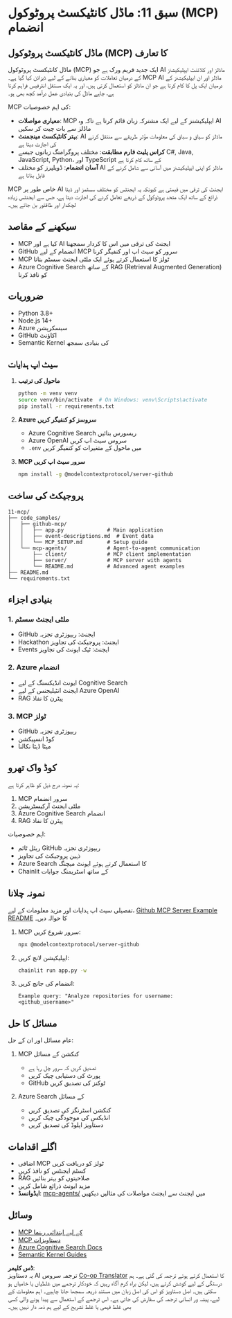 <!--
CO_OP_TRANSLATOR_METADATA:
{
  "original_hash": "e255edb8423b34b4bba20263ef38f208",
  "translation_date": "2025-08-21T12:03:00+00:00",
  "source_file": "11-mcp/README.md",
  "language_code": "ur"
}
-->
# سبق 11: ماڈل کانٹیکسٹ پروٹوکول (MCP) انضمام

## ماڈل کانٹیکسٹ پروٹوکول (MCP) کا تعارف

ماڈل کانٹیکسٹ پروٹوکول (MCP) ایک جدید فریم ورک ہے جو AI ماڈلز اور کلائنٹ ایپلیکیشنز کے درمیان تعاملات کو معیاری بنانے کے لیے ڈیزائن کیا گیا ہے۔ MCP AI ماڈلز اور ان ایپلیکیشنز کے درمیان ایک پل کا کام کرتا ہے جو ان ماڈلز کو استعمال کرتی ہیں، اور یہ ایک مستقل انٹرفیس فراہم کرتا ہے، چاہے ماڈل کی بنیادی عمل درآمد کچھ بھی ہو۔

MCP کی اہم خصوصیات:

- **معیاری مواصلات**: MCP ایپلیکیشنز کے لیے ایک مشترکہ زبان قائم کرتا ہے تاکہ وہ AI ماڈلز سے بات چیت کر سکیں  
- **بہتر کانٹیکسٹ مینجمنٹ**: AI ماڈلز کو سیاق و سباق کی معلومات مؤثر طریقے سے منتقل کرنے کی اجازت دیتا ہے  
- **کراس پلیٹ فارم مطابقت**: مختلف پروگرامنگ زبانوں جیسے C#, Java, JavaScript, Python، اور TypeScript کے ساتھ کام کرتا ہے  
- **آسان انضمام**: ڈویلپرز کو مختلف AI ماڈلز کو اپنی ایپلیکیشنز میں آسانی سے شامل کرنے کے قابل بناتا ہے  

MCP خاص طور پر AI ایجنٹ کی ترقی میں قیمتی ہے کیونکہ یہ ایجنٹس کو مختلف سسٹمز اور ڈیٹا ذرائع کے ساتھ ایک متحد پروٹوکول کے ذریعے تعامل کرنے کی اجازت دیتا ہے، جس سے ایجنٹس زیادہ لچکدار اور طاقتور بن جاتے ہیں۔

## سیکھنے کے مقاصد
- MCP کیا ہے اور AI ایجنٹ کی ترقی میں اس کا کردار سمجھنا  
- GitHub انضمام کے لیے MCP سرور کو سیٹ اپ اور کنفیگر کرنا  
- MCP ٹولز کا استعمال کرتے ہوئے ایک ملٹی ایجنٹ سسٹم بنانا  
- Azure Cognitive Search کے ساتھ RAG (Retrieval Augmented Generation) کو نافذ کرنا  

## ضروریات
- Python 3.8+  
- Node.js 14+  
- Azure سبسکرپشن  
- GitHub اکاؤنٹ  
- Semantic Kernel کی بنیادی سمجھ  

## سیٹ اپ ہدایات

1. **ماحول کی ترتیب**
   ```bash
   python -m venv venv
   source venv/bin/activate  # On Windows: venv\Scripts\activate
   pip install -r requirements.txt
   ```

2. **Azure سروسز کو کنفیگر کریں**
   - Azure Cognitive Search ریسورس بنائیں  
   - Azure OpenAI سروس سیٹ اپ کریں  
   - `.env` میں ماحول کے متغیرات کو کنفیگر کریں  

3. **MCP سرور سیٹ اپ کریں**
   ```bash
   npm install -g @modelcontextprotocol/server-github
   ```

## پروجیکٹ کی ساخت

```
11-mcp/
├── code_samples/
│   ├── github-mcp/
│   │   ├── app.py              # Main application
│   │   ├── event-descriptions.md  # Event data
│   │   └── MCP_SETUP.md        # Setup guide
│   └── mcp-agents/             # Agent-to-agent communication
│       ├── client/             # MCP client implementation
│       ├── server/             # MCP server with agents
│       └── README.md           # Advanced agent examples
├── README.md
└── requirements.txt
```

## بنیادی اجزاء

### 1. ملٹی ایجنٹ سسٹم
- GitHub ایجنٹ: ریپوزٹری تجزیہ  
- Hackathon ایجنٹ: پروجیکٹ کی تجاویز  
- Events ایجنٹ: ٹیک ایونٹ کی تجاویز  

### 2. Azure انضمام
- ایونٹ انڈیکسنگ کے لیے Cognitive Search  
- ایجنٹ انٹیلیجنس کے لیے Azure OpenAI  
- RAG پیٹرن کا نفاذ  

### 3. MCP ٹولز
- GitHub ریپوزٹری تجزیہ  
- کوڈ انسپیکشن  
- میٹا ڈیٹا نکالنا  

## کوڈ واک تھرو

یہ نمونہ درج ذیل کو ظاہر کرتا ہے:
1. MCP سرور انضمام  
2. ملٹی ایجنٹ آرکیسٹریشن  
3. Azure Cognitive Search انضمام  
4. RAG پیٹرن کا نفاذ  

اہم خصوصیات:
- ریئل ٹائم GitHub ریپوزٹری تجزیہ  
- ذہین پروجیکٹ کی تجاویز  
- Azure Search کا استعمال کرتے ہوئے ایونٹ میچنگ  
- Chainlit کے ساتھ اسٹریمنگ جوابات  

## نمونہ چلانا

تفصیلی سیٹ اپ ہدایات اور مزید معلومات کے لیے، [Github MCP Server Example README](./code_samples/github-mcp/README.md) کا حوالہ دیں۔

1. MCP سرور شروع کریں:
   ```bash
   npx @modelcontextprotocol/server-github
   ```

2. ایپلیکیشن لانچ کریں:
   ```bash
   chainlit run app.py -w
   ```

3. انضمام کی جانچ کریں:
   ```
   Example query: "Analyze repositories for username: <github_username>"
   ```

## مسائل کا حل

عام مسائل اور ان کے حل:
1. MCP کنکشن کے مسائل  
   - تصدیق کریں کہ سرور چل رہا ہے  
   - پورٹ کی دستیابی چیک کریں  
   - GitHub ٹوکنز کی تصدیق کریں  

2. Azure Search کے مسائل  
   - کنکشن اسٹرنگز کی تصدیق کریں  
   - انڈیکس کی موجودگی چیک کریں  
   - دستاویز اپلوڈ کی تصدیق کریں  

## اگلے اقدامات
- اضافی MCP ٹولز کو دریافت کریں  
- کسٹم ایجنٹس کو نافذ کریں  
- RAG صلاحیتوں کو بہتر بنائیں  
- مزید ایونٹ ذرائع شامل کریں  
- **ایڈوانسڈ**: [mcp-agents/](../../../11-mcp/code_samples/mcp-agents) میں ایجنٹ سے ایجنٹ مواصلات کی مثالیں دیکھیں  

## وسائل
- [MCP کے لیے ابتدائی رہنما](https://aka.ms/mcp-for-beginners)  
- [MCP دستاویزات](https://github.com/microsoft/semantic-kernel/tree/main/python/semantic-kernel/semantic_kernel/connectors/mcp)  
- [Azure Cognitive Search Docs](https://learn.microsoft.com/azure/search/)  
- [Semantic Kernel Guides](https://learn.microsoft.com/semantic-kernel/)  

**ڈس کلیمر**:  
یہ دستاویز AI ترجمہ سروس [Co-op Translator](https://github.com/Azure/co-op-translator) کا استعمال کرتے ہوئے ترجمہ کی گئی ہے۔ ہم درستگی کے لیے کوشش کرتے ہیں، لیکن براہ کرم آگاہ رہیں کہ خودکار ترجمے میں غلطیاں یا خامیاں ہو سکتی ہیں۔ اصل دستاویز کو اس کی اصل زبان میں مستند ذریعہ سمجھا جانا چاہیے۔ اہم معلومات کے لیے، پیشہ ور انسانی ترجمہ کی سفارش کی جاتی ہے۔ اس ترجمے کے استعمال سے پیدا ہونے والی کسی بھی غلط فہمی یا غلط تشریح کے لیے ہم ذمہ دار نہیں ہیں۔